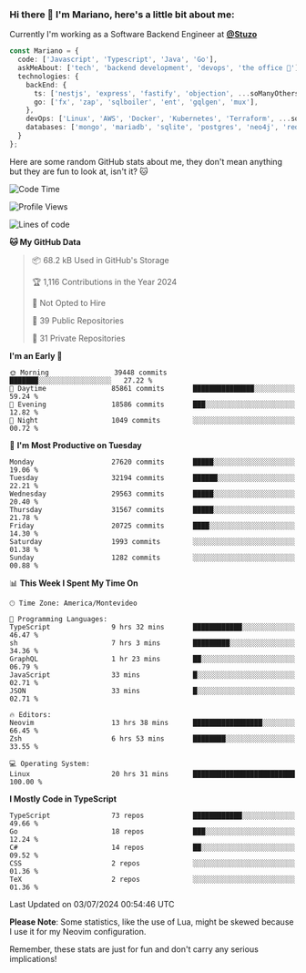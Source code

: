 ### Hi there 👋 I'm Mariano, here's a little bit about me:

Currently I'm working as a Software Backend Engineer at [**@Stuzo**](https://www.stuzo.com/)

```ts
const Mariano = {
  code: ['Javascript', 'Typescript', 'Java', 'Go'],
  askMeAbout: ['tech', 'backend development', 'devops', 'the office 💼'],
  technologies: {
    backEnd: {
      ts: ['nestjs', 'express', 'fastify', 'objection', ...soManyOthersFrameworks],
      go: ['fx', 'zap', 'sqlboiler', 'ent', 'gqlgen', 'mux'],
    },
    devOps: ['Linux', 'AWS', 'Docker', 'Kubernetes', 'Terraform', ...soManyOthersTools],
    databases: ['mongo', 'mariadb', 'sqlite', 'postgres', 'neo4j', 'redis', ...],
  }
};
```

Here are some random GitHub stats about me, they don't mean anything but they are fun to look at, isn't it? 🐱

<!--START_SECTION:waka-->
![Code Time](http://img.shields.io/badge/Code%20Time-2%2C183%20hrs%202%20mins-blue)

![Profile Views](http://img.shields.io/badge/Profile%20Views-2-blue)

![Lines of code](https://img.shields.io/badge/From%20Hello%20World%20I%27ve%20Written-22.8%20million%20lines%20of%20code-blue)

**🐱 My GitHub Data** 

> 📦 68.2 kB Used in GitHub's Storage 
 > 
> 🏆 1,116 Contributions in the Year 2024
 > 
> 🚫 Not Opted to Hire
 > 
> 📜 39 Public Repositories 
 > 
> 🔑 31 Private Repositories 
 > 
**I'm an Early 🐤** 

```text
🌞 Morning                39448 commits       ███████░░░░░░░░░░░░░░░░░░   27.22 % 
🌆 Daytime                85861 commits       ███████████████░░░░░░░░░░   59.24 % 
🌃 Evening                18586 commits       ███░░░░░░░░░░░░░░░░░░░░░░   12.82 % 
🌙 Night                  1049 commits        ░░░░░░░░░░░░░░░░░░░░░░░░░   00.72 % 
```
📅 **I'm Most Productive on Tuesday** 

```text
Monday                   27620 commits       █████░░░░░░░░░░░░░░░░░░░░   19.06 % 
Tuesday                  32194 commits       ██████░░░░░░░░░░░░░░░░░░░   22.21 % 
Wednesday                29563 commits       █████░░░░░░░░░░░░░░░░░░░░   20.40 % 
Thursday                 31567 commits       █████░░░░░░░░░░░░░░░░░░░░   21.78 % 
Friday                   20725 commits       ████░░░░░░░░░░░░░░░░░░░░░   14.30 % 
Saturday                 1993 commits        ░░░░░░░░░░░░░░░░░░░░░░░░░   01.38 % 
Sunday                   1282 commits        ░░░░░░░░░░░░░░░░░░░░░░░░░   00.88 % 
```


📊 **This Week I Spent My Time On** 

```text
🕑︎ Time Zone: America/Montevideo

💬 Programming Languages: 
TypeScript               9 hrs 32 mins       ████████████░░░░░░░░░░░░░   46.47 % 
sh                       7 hrs 3 mins        █████████░░░░░░░░░░░░░░░░   34.36 % 
GraphQL                  1 hr 23 mins        ██░░░░░░░░░░░░░░░░░░░░░░░   06.79 % 
JavaScript               33 mins             █░░░░░░░░░░░░░░░░░░░░░░░░   02.71 % 
JSON                     33 mins             █░░░░░░░░░░░░░░░░░░░░░░░░   02.71 % 

🔥 Editors: 
Neovim                   13 hrs 38 mins      █████████████████░░░░░░░░   66.45 % 
Zsh                      6 hrs 53 mins       ████████░░░░░░░░░░░░░░░░░   33.55 % 

💻 Operating System: 
Linux                    20 hrs 31 mins      █████████████████████████   100.00 % 
```

**I Mostly Code in TypeScript** 

```text
TypeScript               73 repos            ████████████░░░░░░░░░░░░░   49.66 % 
Go                       18 repos            ███░░░░░░░░░░░░░░░░░░░░░░   12.24 % 
C#                       14 repos            ██░░░░░░░░░░░░░░░░░░░░░░░   09.52 % 
CSS                      2 repos             ░░░░░░░░░░░░░░░░░░░░░░░░░   01.36 % 
TeX                      2 repos             ░░░░░░░░░░░░░░░░░░░░░░░░░   01.36 % 
```




 Last Updated on 03/07/2024 00:54:46 UTC
<!--END_SECTION:waka-->

**Please Note**: Some statistics, like the use of Lua, might be skewed because I use it for my Neovim configuration.

Remember, these stats are just for fun and don't carry any serious implications!

